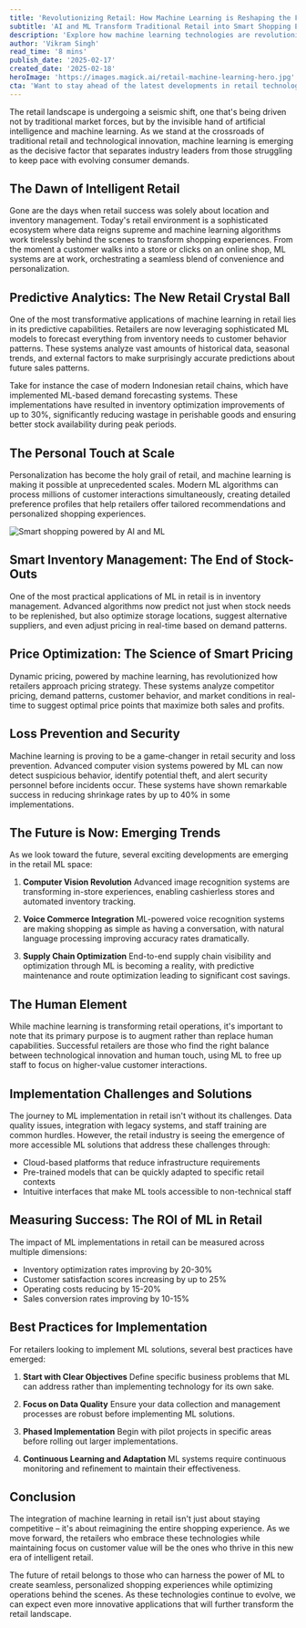 ```yaml
---
title: 'Revolutionizing Retail: How Machine Learning is Reshaping the Future of Shopping'
subtitle: 'AI and ML Transform Traditional Retail into Smart Shopping Experiences'
description: 'Explore how machine learning technologies are revolutionizing the retail industry, enhancing everything from predictive analytics and personalized customer experiences to smart inventory management and dynamic pricing strategies.'
author: 'Vikram Singh'
read_time: '8 mins'
publish_date: '2025-02-17'
created_date: '2025-02-18'
heroImage: 'https://images.magick.ai/retail-machine-learning-hero.jpg'
cta: 'Want to stay ahead of the latest developments in retail technology? Follow us on LinkedIn for regular updates on how AI and machine learning are transforming the retail landscape.'
---
```


The retail landscape is undergoing a seismic shift, one that's being driven not by traditional market forces, but by the invisible hand of artificial intelligence and machine learning. As we stand at the crossroads of traditional retail and technological innovation, machine learning is emerging as the decisive factor that separates industry leaders from those struggling to keep pace with evolving consumer demands.

## The Dawn of Intelligent Retail

Gone are the days when retail success was solely about location and inventory management. Today's retail environment is a sophisticated ecosystem where data reigns supreme and machine learning algorithms work tirelessly behind the scenes to transform shopping experiences. From the moment a customer walks into a store or clicks on an online shop, ML systems are at work, orchestrating a seamless blend of convenience and personalization.

## Predictive Analytics: The New Retail Crystal Ball

One of the most transformative applications of machine learning in retail lies in its predictive capabilities. Retailers are now leveraging sophisticated ML models to forecast everything from inventory needs to customer behavior patterns. These systems analyze vast amounts of historical data, seasonal trends, and external factors to make surprisingly accurate predictions about future sales patterns.

Take for instance the case of modern Indonesian retail chains, which have implemented ML-based demand forecasting systems. These implementations have resulted in inventory optimization improvements of up to 30%, significantly reducing wastage in perishable goods and ensuring better stock availability during peak periods.

## The Personal Touch at Scale

Personalization has become the holy grail of retail, and machine learning is making it possible at unprecedented scales. Modern ML algorithms can process millions of customer interactions simultaneously, creating detailed preference profiles that help retailers offer tailored recommendations and personalized shopping experiences.

![Smart shopping powered by AI and ML](https://images.magick.ai/retail-machine-learning-interaction-img.jpg)

## Smart Inventory Management: The End of Stock-Outs

One of the most practical applications of ML in retail is in inventory management. Advanced algorithms now predict not just when stock needs to be replenished, but also optimize storage locations, suggest alternative suppliers, and even adjust pricing in real-time based on demand patterns.

## Price Optimization: The Science of Smart Pricing

Dynamic pricing, powered by machine learning, has revolutionized how retailers approach pricing strategy. These systems analyze competitor pricing, demand patterns, customer behavior, and market conditions in real-time to suggest optimal price points that maximize both sales and profits.

## Loss Prevention and Security

Machine learning is proving to be a game-changer in retail security and loss prevention. Advanced computer vision systems powered by ML can now detect suspicious behavior, identify potential theft, and alert security personnel before incidents occur. These systems have shown remarkable success in reducing shrinkage rates by up to 40% in some implementations.

## The Future is Now: Emerging Trends

As we look toward the future, several exciting developments are emerging in the retail ML space:

1. **Computer Vision Revolution**
   Advanced image recognition systems are transforming in-store experiences, enabling cashierless stores and automated inventory tracking.

2. **Voice Commerce Integration**
   ML-powered voice recognition systems are making shopping as simple as having a conversation, with natural language processing improving accuracy rates dramatically.

3. **Supply Chain Optimization**
   End-to-end supply chain visibility and optimization through ML is becoming a reality, with predictive maintenance and route optimization leading to significant cost savings.

## The Human Element

While machine learning is transforming retail operations, it's important to note that its primary purpose is to augment rather than replace human capabilities. Successful retailers are those who find the right balance between technological innovation and human touch, using ML to free up staff to focus on higher-value customer interactions.

## Implementation Challenges and Solutions

The journey to ML implementation in retail isn't without its challenges. Data quality issues, integration with legacy systems, and staff training are common hurdles. However, the retail industry is seeing the emergence of more accessible ML solutions that address these challenges through:

- Cloud-based platforms that reduce infrastructure requirements
- Pre-trained models that can be quickly adapted to specific retail contexts
- Intuitive interfaces that make ML tools accessible to non-technical staff

## Measuring Success: The ROI of ML in Retail

The impact of ML implementations in retail can be measured across multiple dimensions:

- Inventory optimization rates improving by 20-30%
- Customer satisfaction scores increasing by up to 25%
- Operating costs reducing by 15-20%
- Sales conversion rates improving by 10-15%

## Best Practices for Implementation

For retailers looking to implement ML solutions, several best practices have emerged:

1. **Start with Clear Objectives**
   Define specific business problems that ML can address rather than implementing technology for its own sake.

2. **Focus on Data Quality**
   Ensure your data collection and management processes are robust before implementing ML solutions.

3. **Phased Implementation**
   Begin with pilot projects in specific areas before rolling out larger implementations.

4. **Continuous Learning and Adaptation**
   ML systems require continuous monitoring and refinement to maintain their effectiveness.

## Conclusion

The integration of machine learning in retail isn't just about staying competitive – it's about reimagining the entire shopping experience. As we move forward, the retailers who embrace these technologies while maintaining focus on customer value will be the ones who thrive in this new era of intelligent retail.

The future of retail belongs to those who can harness the power of ML to create seamless, personalized shopping experiences while optimizing operations behind the scenes. As these technologies continue to evolve, we can expect even more innovative applications that will further transform the retail landscape.